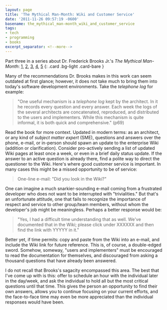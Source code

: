 ```yaml
---
layout: page
title: 'The Mythical Man-Month: Wiki and Customer Service'
date: '2011-11-26 09:57:19 -0600'
basename: the_mythical_man-month_wiki_and_customer_service
tags:
- tech
- programming
- books
excerpt_separator: <!--more-->
---
```


Part three in a series about Dr. Frederick Brooks Jr.'s _The Mythical Man-Month_:
[1](/archive/2011/11/10/review_and_reflection_on_the_mythical_man-month_by_frederick_p_brooks_jr/),
[2](/archive/2011/11/20/mythical_man-month_conceptual_integrity/),
[3](/archive/2011/11/26/the_mythical_man-month_wiki_and_customer_service/),
[4](/archive/2011/12/11/mythical_man-month_planning_for_change/),
[5](/archive/2012/01/08/mythical_man-month_code_reuse_and_discoverability/)
{: .card .bg-light .card-bare }

Many of the recommendations Dr. Brooks makes in this work can seem outdated at
first glance; however, it does not take much to bring them into today's software
development environments. Take the _telephone log_ for example:

> "One useful mechanism is a _telephone log_ kept by the architect. In it he
> records every question and every answer. Each week the logs of the several
> architects are concatenated, reproduced, and distributed to the users and
> implementers. While this mechanism is quite informal, it is both quick and
> comprehensive." (p69)

<!--more-->

Read the book for more context. Updated in modern terms: as an architect, or any
kind of _subject matter expert_ (SME), questions and answers over the phone,
e-mail, or in-person should spawn an update to the enterprise Wiki (addition or
clarification). Consider pro-actively sending a list of updated Wiki pages at
least once a week, or even in a brief daily status update. If the answer to an
active question is already there, find a polite way to direct the questioner to
the Wiki. Here's where good customer service is important. In many cases this
might be a missed opportunity to be of service:

> One-line e-mail: "Did you look in the Wiki?"

One can imagine a much snarkier-sounding e-mail coming from a frustrated
developer who does not want to be interrupted with "trivialities." But that's an
unfortunate attitude, one that fails to recognize the importance of respect and
service to other group/team members, without whom the developer's job might be
meaningless. Perhaps a better response would be:

> "Yes, I had a difficult time understanding that as well. We've documented that
> in the Wiki; please click under XXXXXX and then find the link with YYYYY in
> it."

Better yet, if time permits: copy and paste from the Wiki into an e-mail, and
include the Wiki link for future reference. This is, of course, a double-edged
sword. Somehow, someway, "users and implementers" must be encouraged to read the
documentation for themselves, and discouraged from asking a thousand questions
that have already been answered.

I do not recall that Brooks's sagacity encompassed this area. The best that I've
come up with is this: offer to schedule an hour with the individual later in the
day/week, and ask the individual to hold all but the most critical questions
until that time. This gives the person an opportunity to find their own answers,
allows you to continue focusing on your current efforts, and the face-to-face
time may even be more appreciated than the individual responses would have been.

